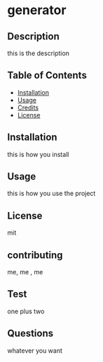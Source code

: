 #  generator

## Description

 this is the description

## Table of Contents 

- [Installation](#installation)
- [Usage](#usage)
- [Credits](#credits)
- [License](#license)

## Installation

 this is how you install

## Usage

 this is how you use the project

## License

mit

## contributing

me, me , me

## Test

 one plus two

## Questions

whatever you want

